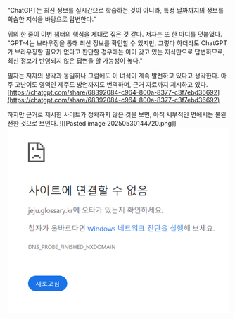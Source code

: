 
"ChatGPT는 최신 정보를 실시간으로 학습하는 것이 아니라, 특정 날짜까지의 정보를 학습한 지식을 바탕으로 답변한다."

위의 한 줄이 이번 챕터의 핵심을 제대로 짚은 것 같다. 저자는 또 한 마디를 덧붙였다.
"GPT-4는 브라우징을 통해 최신 정보를 확인할 수 있지만, 그렇다 하더라도 ChatGPT가 브라우징할 필요가 없다고 판단할 경우에는 이미 갖고 있는 지식만으로 답변하므로, 최신 정보가 반영되지 않은 답변을 할 가능성이 높다."

필자는 저자의 생각과 동일하나 그럼에도 이 녀석이 계속 발전하고 있다고 생각한다. 아주 고난이도 영역인 제주도 방언까지도 번역하며, 근거 자료까지 제시하고 있다.
[https://chatgpt.com/share/68392084-c964-800a-8377-c3f7ebd36692](https://chatgpt.com/share/68392084-c964-800a-8377-c3f7ebd36692)

하지만 근거로 제시한 사이트가 정확하지 않은 것을 보면, 아직 세부적인 면에서는 불완전한 것으로 보인다.
![[Pasted image 20250530144720.png]]
<img src="/assets/Pasted image 20250530144720.png"/>